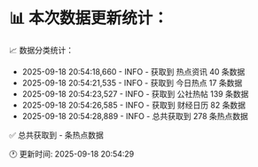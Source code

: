 📊 本次数据更新统计：
==========================

📈 数据分类统计：
- 2025-09-18 20:54:18,660 - INFO - 获取到 热点资讯 40 条数据
- 2025-09-18 20:54:21,535 - INFO - 获取到 今日热点 17 条数据
- 2025-09-18 20:54:23,527 - INFO - 获取到 公社热帖 139 条数据
- 2025-09-18 20:54:26,585 - INFO - 获取到 财经日历 82 条数据
- 2025-09-18 20:54:28,889 - INFO - 总共获取到 278 条热点数据

✅ 总共获取到 - 条热点数据

🕐 更新时间: 2025-09-18 20:54:29
